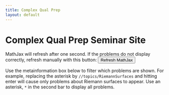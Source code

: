 ```yaml
---
title: Complex Qual Prep
layout: default
---
```

<head>
    <script>
        // global variable initialization
        let qualName = "complex";
        // this page shuts down during the test
        let testStart = 1601481600000; // Wed Sep 30 2020 09:00:00 GMT-0700 (Pacific Daylight Time)
        let testEnd = 1601492400000; // Wed Sep 30 2020 12:00:00 GMT-0700 (Pacific Daylight Time)
    </script>
    <script src="../scripts/pageHider.js" async defer></script>
    <script src="../scripts/xmlImporter.js"></script>
    <script src="../scripts/jax.js"></script>
    <script src="../scripts/problems.js" defer></script>
    <script src="../scripts/refreshMathJax.js" defer></script>
</head>

   
# Complex Qual Prep Seminar Site 

MathJax will refresh after one second. If the problems do not display correctly, refresh manually with this button: <button onClick="refreshMathJax()">Refresh MathJax</button>

Use the metainformation box below to filter which problems are shown. For example, replacing the asterisk by `//topics/RiemannSurfaces` and hitting enter will cause only problems about Riemann surfaces to appear. Use an asterisk, `*` in the second bar to display all problems.
<div id="problemsSpot"/>

<!--
<script>
    window.onload=refreshMathJax();
    function refreshMathJax() {
        try {MathJax.Hub.Queue(["Typeset", MathJax.Hub])} 
        catch (e) {}
    }
</script>-->

